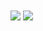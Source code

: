 <img align="center" src="https://github-readme-stats.vercel.app/api?username=madsonrl&theme=github_dark&show_icons=true" />
<img align="center" src="https://github-readme-stats.vercel.app/api/top-langs/?username=madsonrl&theme=github_dark&show_icons=true" />
